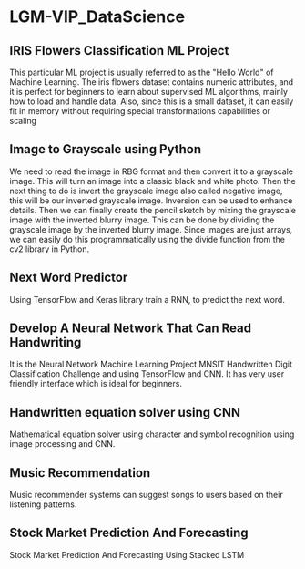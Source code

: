 # LGM-VIP_DataScience

## IRIS Flowers Classification ML Project

This particular ML project is usually referred to as the "Hello World" of Machine Learning. 
The iris flowers dataset contains numeric attributes, and it is perfect for beginners to learn about supervised ML algorithms, mainly how to load and handle data. 
Also, since this is a small dataset, it can easily fit in memory without requiring special transformations capabilities or scaling

## Image to Grayscale using Python

We need to read the image in RBG format and then convert it to a grayscale image. 
This will turn an image into a classic black and white photo. 
Then the next thing to do is invert the grayscale image also called negative image, this will be our inverted grayscale image. 
Inversion can be used to enhance details. 
Then we can finally create the pencil sketch by mixing the grayscale image with the inverted blurry image. 
This can be done by dividing the grayscale image by the inverted blurry image. 
Since images are just arrays, we can easily do this programmatically using the divide function from the cv2 library in Python.

## Next Word Predictor

Using TensorFlow and Keras library train a RNN, to predict the next word.

## Develop A Neural Network That Can Read Handwriting

It is the Neural Network Machine Learning Project MNSIT Handwritten Digit Classification Challenge and using TensorFlow and CNN.
It has very user friendly interface which is ideal for beginners.

## Handwritten equation solver using CNN
Mathematical equation solver using character and symbol recognition using image processing and CNN. 

## Music Recommendation
Music recommender systems can suggest songs to users based on their listening patterns.

## Stock Market Prediction And Forecasting 
Stock Market Prediction And Forecasting Using Stacked LSTM
